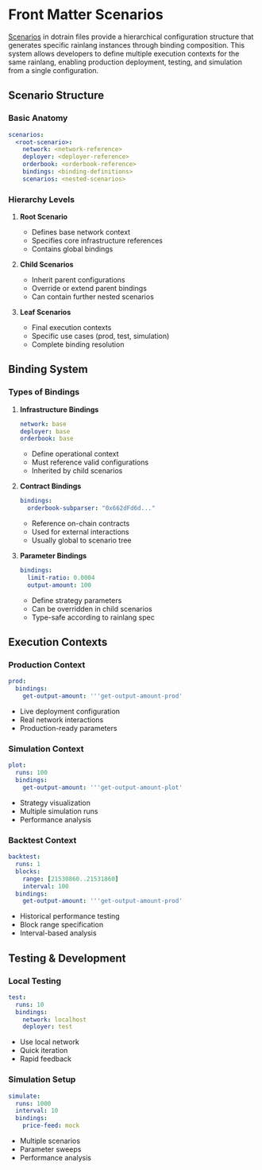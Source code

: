# Front Matter Scenarios
[Scenarios](https://github.com/rainlanguage/specs/blob/main/ob-yaml.md#front-matter-scenarios) in dotrain files provide a hierarchical configuration structure that generates specific rainlang instances through binding composition. This system allows developers to define multiple execution contexts for the same rainlang, enabling production deployment, testing, and simulation from a single configuration.

## Scenario Structure

### Basic Anatomy
```yaml
scenarios:
  <root-scenario>:
    network: <network-reference>
    deployer: <deployer-reference>
    orderbook: <orderbook-reference>
    bindings: <binding-definitions>
    scenarios: <nested-scenarios>
```

### Hierarchy Levels

1. **Root Scenario**
   - Defines base network context
   - Specifies core infrastructure references
   - Contains global bindings

2. **Child Scenarios**
   - Inherit parent configurations
   - Override or extend parent bindings
   - Can contain further nested scenarios

3. **Leaf Scenarios**
   - Final execution contexts
   - Specific use cases (prod, test, simulation)
   - Complete binding resolution

## Binding System

### Types of Bindings

1. **Infrastructure Bindings**
   ```yaml
   network: base
   deployer: base
   orderbook: base
   ```
   - Define operational context
   - Must reference valid configurations
   - Inherited by child scenarios

2. **Contract Bindings**
   ```yaml
   bindings:
     orderbook-subparser: "0x662dFd6d..."
   ```
   - Reference on-chain contracts
   - Used for external interactions
   - Usually global to scenario tree

3. **Parameter Bindings**
   ```yaml
   bindings:
     limit-ratio: 0.0004
     output-amount: 100
   ```
   - Define strategy parameters
   - Can be overridden in child scenarios
   - Type-safe according to rainlang spec

## Execution Contexts

### Production Context
```yaml
prod:
  bindings:
    get-output-amount: '''get-output-amount-prod'
```
- Live deployment configuration
- Real network interactions
- Production-ready parameters

### Simulation Context
```yaml
plot:
  runs: 100
  bindings:
    get-output-amount: '''get-output-amount-plot'
```
- Strategy visualization
- Multiple simulation runs
- Performance analysis

### Backtest Context
```yaml
backtest:
  runs: 1
  blocks:
    range: [21530860..21531860]
    interval: 100
  bindings:
    get-output-amount: '''get-output-amount-prod'
```
- Historical performance testing
- Block range specification
- Interval-based analysis


## Testing & Development

### Local Testing
```yaml
test:
  runs: 10
  bindings:
    network: localhost
    deployer: test
```
- Use local network
- Quick iteration
- Rapid feedback

### Simulation Setup
```yaml
simulate:
  runs: 1000
  interval: 10
  bindings:
    price-feed: mock
```
- Multiple scenarios
- Parameter sweeps
- Performance analysis
